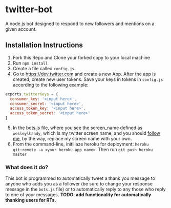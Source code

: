 # twitter-bot
A node.js bot designed to respond to new followers and mentions on a given account.

## Installation Instructions

1. Fork this Repo and Clone your forked copy to your local machine
2. Run `npm install`
3. Create a file called `config.js`.
4. Go to https://dev.twitter.com and create a new App. After the app is created, create new user tokens. Save your keys in tokens in `config.js` according to the following example:


```javascript
exports.twitterKeys = {
  consumer_key: '<input here>',
  consumer_secret: '<input here>',
  access_token_key: '<input here>',
  access_token_secret: '<input here>'
}
```

5. In the bots.js file, where you see the screen_name defined as `wesleylhandy`, which is my twitter screen name, and you should [follow me](https://twitter.com/WesleyLHandy), by the way, replace my screen name with your own.
6. From the command-line, initiliaze heroku for deployment: `heroku git:remote -a <your heroku app name>`. Then run `git push heroku master`

### What does it do?

This bot is programmed to automatically tweet a thank you message to anyone who adds you as a follower (be sure to change your response message in the `bots.js` file) or to automatically reply to any those who reply to one of your messages. **TODO: add functionality for automatically thanking users for RTs.**
